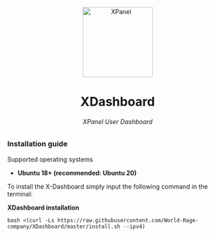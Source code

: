 <p align="center">
<picture>
<img width="160" height="160"  alt="XPanel" src="https://raw.githubusercontent.com/xpanel-cp/XPanel-SSH-User-Management/master/xlogo.png">
</picture>
  </p> 
<h1 align="center"/>XDashboard</h1>
<h6 align="center">XPanel User Dashboard<h6>
<p align="center">

### Installation guide
Supported operating systems<br>
- **Ubuntu 18+ (recommended: Ubuntu 20)** <br>

To install the X-Dashboard simply input the following command in the terminal:<br>

**XDashboard installation**

```
bash <(curl -Ls https://raw.githubusercontent.com/World-Rage-company/XDashboard/master/install.sh --ipv4)
```
